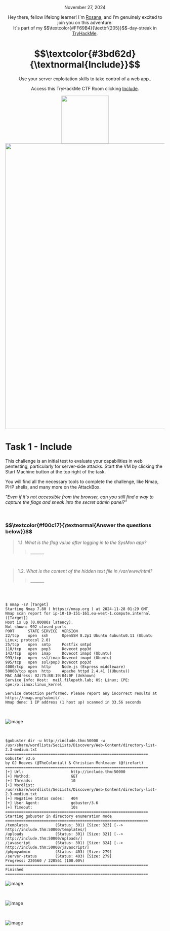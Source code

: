 <p align="center">November 27, 2024</p>
<p align="center">Hey there, fellow lifelong learner! I´m <a href="https://www.linkedin.com/in/rosanafssantos/">Rosana</a>, and I’m genuinely excited to join you on this adventure.<br>
It´s part of my $$\textcolor{#FF69B4}{\textbf{205}}$$-day-streak in  <a href="https://tryhackme.com/r/hacktivities">TryHackMe</a>.</p>
 
<h1 align="center">
  $$\textcolor{#3bd62d}{\textnormal{Include}}$$
</h1>
<p align="center">Use your server exploitation skills to take control of a web app..</p>
<p align="center">Access this TryHackMe CTF Room clicking <a href="https://tryhackme.com/r/room/include">Include</a>.</p>
                                                              
<p align="center">
  <img height="150px" hspace="20" src="https://github.com/user-attachments/assets/d9db607e-4706-41c3-a03d-7997722a3e0d">
  <img width="900px" src="">
</p>



<h1>Task 1 - Include</h1>

<p>This challenge is an initial test to evaluate your capabilities in web pentesting, particularly for server-side attacks. Start the VM by clicking the Start Machine button at the top right of the task.<br>

You will find all the necessary tools to complete the challenge, like Nmap, PHP shells, and many more on the AttackBox.<br>

<em>"Even if it's not accessible from the browser, can you still find a way to capture the flags and sneak into the secret admin panel?"</em></p>

<br>

<h3 align="left"> $$\textcolor{#f00c17}{\textnormal{Answer the questions below}}$$ </h3>

> 1.1. <em>What is the flag value after logging in to the SysMon app?</em><br><a id='4.1'></a>
>> <strong><code>______</code></strong><br>
<p><br></p>


> 1.2. <em>What is the content of the hidden text file in /var/www/html?</em><br><a id='4.2'></a>
>> <strong><code>______</code></strong><br>

<br>

<br>

<pre><code>$ nmap -sV [Target]
Starting Nmap 7.80 ( https://nmap.org ) at 2024-11-28 01:29 GMT
Nmap scan report for ip-10-10-151-161.eu-west-1.compute.internal ([Target])
Host is up (0.00080s latency).
Not shown: 992 closed ports
PORT      STATE SERVICE  VERSION
22/tcp    open  ssh      OpenSSH 8.2p1 Ubuntu 4ubuntu0.11 (Ubuntu Linux; protocol 2.0)
25/tcp    open  smtp     Postfix smtpd
110/tcp   open  pop3     Dovecot pop3d
143/tcp   open  imap     Dovecot imapd (Ubuntu)
993/tcp   open  ssl/imap Dovecot imapd (Ubuntu)
995/tcp   open  ssl/pop3 Dovecot pop3d
4000/tcp  open  http     Node.js (Express middleware)
50000/tcp open  http     Apache httpd 2.4.41 ((Ubuntu))
MAC Address: 02:75:BB:19:04:0F (Unknown)
Service Info: Host:  mail.filepath.lab; OS: Linux; CPE: cpe:/o:linux:linux_kernel

Service detection performed. Please report any incorrect results at https://nmap.org/submit/ .
Nmap done: 1 IP address (1 host up) scanned in 33.56 seconds
</code></pre>

<br>

![image](https://github.com/user-attachments/assets/cce3ea1e-a9b4-4bf4-8b44-74464afb37f4)

<br>

<pre><code>$gobuster dir -u http://include.thm:50000 -w /usr/share/wordlists/SecLists/Discovery/Web-Content/directory-list-2.3-medium.txt
===============================================================
Gobuster v3.6
by OJ Reeves (@TheColonial) & Christian Mehlmauer (@firefart)
===============================================================
[+] Url:                     http://include.thm:50000
[+] Method:                  GET
[+] Threads:                 10
[+] Wordlist:                /usr/share/wordlists/SecLists/Discovery/Web-Content/directory-list-2.3-medium.txt
[+] Negative Status codes:   404
[+] User Agent:              gobuster/3.6
[+] Timeout:                 10s
===============================================================
Starting gobuster in directory enumeration mode
===============================================================
/templates            (Status: 301) [Size: 323] [--> http://include.thm:50000/templates/]
/uploads              (Status: 301) [Size: 321] [--> http://include.thm:50000/uploads/]
/javascript           (Status: 301) [Size: 324] [--> http://include.thm:50000/javascript/]
/phpmyadmin           (Status: 403) [Size: 279]
/server-status        (Status: 403) [Size: 279]
Progress: 220560 / 220561 (100.00%)
===============================================================
Finished
===============================================================
</code></pre>

![image](https://github.com/user-attachments/assets/6666257f-e3fd-45d2-8edf-c3c4260814ca)

<br>

![image](https://github.com/user-attachments/assets/c5be1998-9b5c-410f-a602-49de930d2434)

<br>

![image](https://github.com/user-attachments/assets/bad8cd0d-104e-4f7d-90c4-e15d89fb3ae2)

<br>










